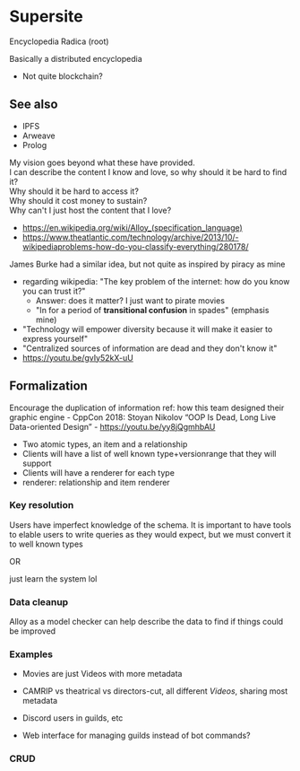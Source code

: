 # Supersite

Encyclopedia Radica (root)

Basically a distributed encyclopedia
- Not quite blockchain?

## See also

- IPFS
- Arweave
- Prolog

My vision goes beyond what these have provided.  
I can describe the content I know and love, so why should it be hard to find it?  
Why should it be hard to access it?  
Why should it cost money to sustain?  
Why can't I just host the content that I love?

- https://en.wikipedia.org/wiki/Alloy_(specification_language)
- https://www.theatlantic.com/technology/archive/2013/10/-wikipediaproblems-how-do-you-classify-everything/280178/

James Burke had a similar idea, but not quite as inspired by piracy as mine
- regarding wikipedia: "The key problem of the internet: how do you know you can trust it?"
    - Answer: does it matter? I just want to pirate movies
    - "In for a period of **transitional confusion** in spades" (emphasis mine)
- "Technology will empower diversity because it will make it easier to express yourself"
- "Centralized sources of information are dead and they don't know it"
- https://youtu.be/gvIy52kX-uU

## Formalization

Encourage the duplication of information
ref: how this team designed their graphic engine - CppCon 2018: Stoyan Nikolov “OOP Is Dead, Long Live Data-oriented Design” - https://youtu.be/yy8jQgmhbAU


- Two atomic types, an item and a relationship
- Clients will have a list of well known type+versionrange that they will support
- Clients will have a renderer for each type
- renderer: relationship and item renderer


### Key resolution

Users have imperfect knowledge of the schema. It is important to have tools to elable users to write queries as they would expect, but we must convert it to well known types

OR

just learn the system lol

### Data cleanup

Alloy as a model checker can help describe the data to find if things could be improved


### Examples

- Movies are just Videos with more metadata
- CAMRIP vs theatrical vs directors-cut, all different _Videos_, sharing most metadata

- Discord users in guilds, etc
- Web interface for managing guilds instead of bot commands?

### CRUD

